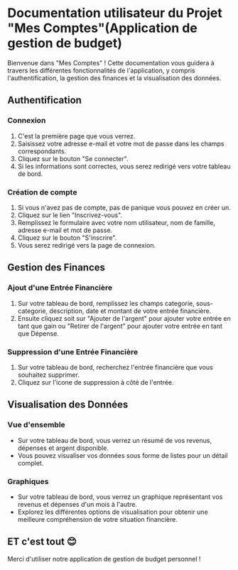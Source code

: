 # Documentation utilisateur du Projet "Mes Comptes"(Application de gestion de budget)

Bienvenue dans "Mes Comptes" ! Cette documentation vous guidera à travers les différentes fonctionnalités de l'application, y compris l'authentification, la gestion des finances et la visualisation des données.

## Authentification

### Connexion
1. C'est la première page que vous verrez.
2. Saisissez votre adresse e-mail et votre mot de passe dans les champs correspondants.
3. Cliquez sur le bouton "Se connecter".
4. Si les informations sont correctes, vous serez redirigé vers votre tableau de bord.

### Création de compte
1. Si vous n'avez pas de compte, pas de panique vous pouvez en créer un.
2. Cliquez sur le lien "Inscrivez-vous".
3. Remplissez le formulaire avec votre nom utilisateur, nom de famille, adresse e-mail et mot de passe.
4. Cliquez sur le bouton "S'inscrire".
5. Vous serez redirigé vers la page de connexion.

## Gestion des Finances

### Ajout d'une Entrée Financière
1. Sur votre tableau de bord, remplissez les champs categorie, sous-categorie, description, date et montant de votre entrée financière.
2. Ensuite cliquez soit sur "Ajouter de l'argent" pour ajouter votre entrée en tant que gain ou "Retirer de l'argent" pour ajouter votre entrée en tant que Dépense.

### Suppression d'une Entrée Financière
1. Sur votre tableau de bord, recherchez l'entrée financière que vous souhaitez supprimer.
2. Cliquez sur l'icone de suppression à côté de l'entrée.

## Visualisation des Données

### Vue d'ensemble
- Sur votre tableau de bord, vous verrez un résumé de vos revenus, dépenses et argent disponible.
- Vous pouvez visualiser vos données sous forme de listes pour un détail complet.

### Graphiques
- Sur votre tableau de bord, vous verrez un graphique représentant vos revenus et dépenses d'un mois à l'autre.
- Explorez les différentes options de visualisation pour obtenir une meilleure compréhension de votre situation financière.

## ET c'est tout 😊

Merci d'utiliser notre application de gestion de budget personnel !

